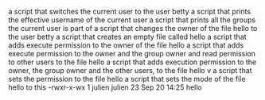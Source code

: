  a script that switches the current user to the user betty
a script that prints the effective username of the current user
a script that prints all the groups the current user is part of
a script that changes the owner of the file hello to the user betty
 a script that creates an empty file called hello
a script that adds execute permission to the owner of the file hello
a script that adds execute permission to the owner and the group owner and read permission to other users to the file hello
a script that adds execution permission to the owner, the group owner and the other users, to the file hello
v a script that sets the permission to the file hello
a script that sets the mode of the file hello to this -rwxr-x-wx 1 julien julien 23 Sep 20 14:25 hello
